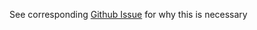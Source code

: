 See corresponding [Github Issue](https://github.com/OpenAPITools/openapi-generator/issues/11179) for why this is necessary
